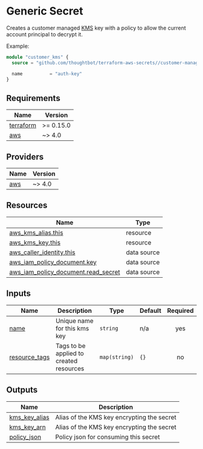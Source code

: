 # Generic Secret

Creates a customer managed [KMS] key with a policy to allow the current account principal to decrypt it.

Example:

``` terraform
module "customer_kms" {
  source = "github.com/thoughtbot/terraform-aws-secrets//customer-managed-kms"

  name          = "auth-key"
}
```

[KMS]: https://docs.aws.amazon.com/kms/latest/developerguide/overview.html

<!-- BEGIN_TF_DOCS -->
## Requirements

| Name | Version |
|------|---------|
| <a name="requirement_terraform"></a> [terraform](#requirement\_terraform) | >= 0.15.0 |
| <a name="requirement_aws"></a> [aws](#requirement\_aws) | ~> 4.0 |

## Providers

| Name | Version |
|------|---------|
| <a name="provider_aws"></a> [aws](#provider\_aws) | ~> 4.0 |

## Resources

| Name | Type |
|------|------|
| [aws_kms_alias.this](https://registry.terraform.io/providers/hashicorp/aws/latest/docs/resources/kms_alias) | resource |
| [aws_kms_key.this](https://registry.terraform.io/providers/hashicorp/aws/latest/docs/resources/kms_key) | resource |
| [aws_caller_identity.this](https://registry.terraform.io/providers/hashicorp/aws/latest/docs/data-sources/caller_identity) | data source |
| [aws_iam_policy_document.key](https://registry.terraform.io/providers/hashicorp/aws/latest/docs/data-sources/iam_policy_document) | data source |
| [aws_iam_policy_document.read_secret](https://registry.terraform.io/providers/hashicorp/aws/latest/docs/data-sources/iam_policy_document) | data source |

## Inputs

| Name | Description | Type | Default | Required |
|------|-------------|------|---------|:--------:|
| <a name="input_name"></a> [name](#input\_name) | Unique name for this kms key | `string` | n/a | yes |
| <a name="input_resource_tags"></a> [resource\_tags](#input\_resource\_tags) | Tags to be applied to created resources | `map(string)` | `{}` | no |

## Outputs

| Name | Description |
|------|-------------|
| <a name="output_kms_key_alias"></a> [kms\_key\_alias](#output\_kms\_key\_alias) | Alias of the KMS key encrypting the secret |
| <a name="output_kms_key_arn"></a> [kms\_key\_arn](#output\_kms\_key\_arn) | Alias of the KMS key encrypting the secret |
| <a name="output_policy_json"></a> [policy\_json](#output\_policy\_json) | Policy json for consuming this secret |
<!-- END_TF_DOCS -->
